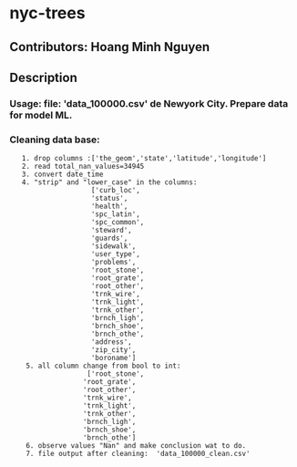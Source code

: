# nyc-trees

 ## Contributors: Hoang Minh Nguyen
 
 ## Description
    
  
   ### Usage: file: 'data_100000.csv' de Newyork City. Prepare data for model ML.
   ### Cleaning data base:
       1. drop columns :['the_geom','state','latitude','longitude']
       2. read total_nan_values=34945
       3. convert date_time
       4. "strip" and "lower_case" in the columns:
                        ['curb_loc',
                        'status',
                        'health',
                        'spc_latin',
                        'spc_common',
                        'steward',
                        'guards',
                        'sidewalk',
                        'user_type',
                        'problems',
                        'root_stone',
                        'root_grate',
                        'root_other',
                        'trnk_wire',
                        'trnk_light',
                        'trnk_other',
                        'brnch_ligh',
                        'brnch_shoe',
                        'brnch_othe',
                        'address',
                        'zip_city',
                        'boroname']
        5. all column change from bool to int:
                       ['root_stone',
                      'root_grate',
                      'root_other',
                      'trnk_wire',
                      'trnk_light',
                      'trnk_other',
                      'brnch_ligh',
                      'brnch_shoe',
                      'brnch_othe']
        6. observe values "Nan" and make conclusion wat to do.
        7. file output after cleaning:  'data_100000_clean.csv'

